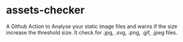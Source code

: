 # assets-checker
A Github Action to Analyse your static image files and warns if the size increase the threshold size. It check for .jpg, .svg, .png, .gif, .jpeg files. 
